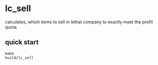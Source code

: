 # lc_sell
calculates, which items to sell in lethal company to exactly meet the profit quota

## quick start
```
make
build/lc_sell
```
